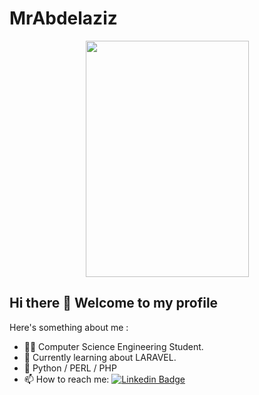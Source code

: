 # MrAbdelaziz
<p align="center"><img src="https://www.pinclipart.com/picdir/big/528-5281773_young-people-clipart-man-on-laptop-cartoon-png.png" width="261" height="378" /> </p>

## Hi there 👋  Welcome to my profile

Here's something about me :

- 💁‍♀️ Computer Science Engineering Student. 
- 📖 Currently learning about LARAVEL.
- 💙 Python / PERL / PHP
- 📫 How to reach me: [![Linkedin Badge](https://img.shields.io/badge/-LinkedIn-blue?style=flat-square&logo=Linkedin&logoColor=white&link=https://www.linkedin.com/in/gaurav-kumar-yadav/)](https://www.linkedin.com/in/abdelazizelouahab/)
